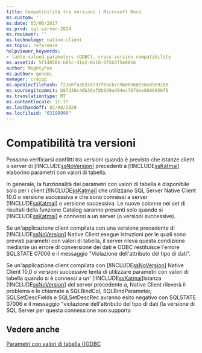 ```yaml
---
title: Compatibilità tra versioni | Microsoft Docs
ms.custom: ''
ms.date: 03/06/2017
ms.prod: sql-server-2014
ms.reviewer: ''
ms.technology: native-client
ms.topic: reference
helpviewer_keywords:
- table-valued parameters (ODBC), cross-version compatibility
ms.assetid: 5f14850b-b85c-41e2-8116-6f5b3f5e0856
author: MightyPen
ms.author: genemi
manager: craigg
ms.openlocfilehash: f23b0f43b32d737f03cb7c9b00368558e89e9288
ms.sourcegitcommit: b87d36c46b39af8b929ad94ec707dee8800950f5
ms.translationtype: MT
ms.contentlocale: it-IT
ms.lasthandoff: 02/08/2020
ms.locfileid: "63199990"
---
```

# <a name="cross-version-compatibility"></a>Compatibilità tra versioni
  Possono verificarsi conflitti tra versioni quando è previsto che istanze client o server di [!INCLUDE[ssNoVersion](../../includes/ssnoversion-md.md)] precedenti a [!INCLUDE[ssKatmai](../../includes/sskatmai-md.md)] elaborino parametri con valori di tabella.  
  
 In generale, la funzionalità dei parametri con valori di tabella è disponibile solo per i client [!INCLUDE[ssKatmai](../../includes/sskatmai-md.md)] che utilizzano SQL Server Native Client 10.0 o versione successiva e che sono connessi a server [!INCLUDE[ssKatmai](../../includes/sskatmai-md.md)] o versione successiva. Le nuove colonne nei set di risultati della funzione Catalog saranno presenti solo quando si [!INCLUDE[ssKatmai](../../includes/sskatmai-md.md)] è connessi a un server (o versioni successive).  
  
 Se un'applicazione client compilata con una versione precedente di [!INCLUDE[ssNoVersion](../../includes/ssnoversion-md.md)] Native Client esegue istruzioni per le quali sono previsti parametri con valori di tabella, il server rileva questa condizione mediante un errore di conversione dei dati e ODBC restituisce l'errore SQLSTATE 07006 e il messaggio "Violazione dell'attributo del tipo di dati".  
  
 Se un'applicazione client compilata con [!INCLUDE[ssNoVersion](../../includes/ssnoversion-md.md)] Native Client 10,0 o versioni successive tenta di utilizzare parametri con valori di tabella quando si è connessi a un' [!INCLUDE[ssKatmai](../../includes/sskatmai-md.md)]istanza [!INCLUDE[ssNoVersion](../../includes/ssnoversion-md.md)] del server precedente a, Native Client rileverà il problema e le chiamate a SQLBindCol, SQLBindParameter, SQLSetDescFields e SQLSetDescRec avranno esito negativo con SQLSTATE 07006 e il messaggio "violazione dell'attributo del tipo di dati (la versione di SQL Server per questa connessione non supporta  
  
## <a name="see-also"></a>Vedere anche  
 [Parametri con valori di tabella &#40;&#41;ODBC](table-valued-parameters-odbc.md)  
  
  
